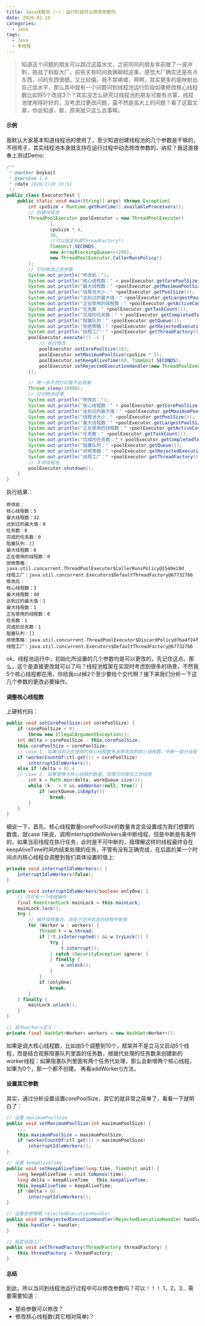 ```yaml
---
title: Java线程池（一）：运行阶段可以修改参数吗
date: 2020-02-19
categories:
  - Java
tags:
  - Java
  - 多线程
---
```


> 知道这个问题的朋友可以跳过这篇水文，之前同司的朋友年前做了一波冲刺，挑战了蚂蚁大厂，前些天有时间我俩聊起这事，感觉大厂确实还是有点东西，问的东西很细，又比较偏，我不禁唏嘘，啊啊，其实更多的是映射出自己低水平，那么其中就有一个问题问到线程池运行阶段如果修改核心线程数比如将5个改成3个？其实没怎么研究过线程池的朋友可能有点蒙，线程池使用得好好的，没考虑过更改问题，莫不然是高大上的问题？看了这篇文章，你会知道，额，原来就只这么会事嘛。

#### 示例
我默认大家基本知道线程池的使用了，至少知道创建线程池的几个参数是干嘛的，不拐弯子，其实线程池本身就支持在运行过程中动态修改参数的，纳尼？我这直接奉上测试Demo:

```java
/**
 * @author boykait
 * @version 1.0
 * @date 2020/2/20 19:51
 */
public class ExecutorTest {
    public static void main(String[] args) throws Exception{
        int cpuSize = Runtime.getRuntime().availableProcessors();
        // 创建线程池
        ThreadPoolExecutor poolExecutor = new ThreadPoolExecutor(
                1,
                cpuSize * 4,
                30,
                /*可以指定外部ThreadFactory*/
                TimeUnit.SECONDS,
                new ArrayBlockingQueue<>(200),
                new ThreadPoolExecutor.CallerRunsPolicy()
        );
        // 打印修改之前参数
        System.out.println("修改前：");
        System.out.println("核心线程数：" + poolExecutor.getCorePoolSize());
        System.out.println("最大线程数：" +poolExecutor.getMaximumPoolSize());
        System.out.println("线程池大小：" +poolExecutor.getPoolSize());
        System.out.println("达到过的最大值：" +poolExecutor.getLargestPoolSize());
        System.out.println("正在使用的线程数：" +poolExecutor.getActiveCount());
        System.out.println("任务数：" +poolExecutor.getTaskCount());
        System.out.println("完成的任务数：" + poolExecutor.getCompletedTaskCount());
        System.out.println("阻塞队列：" +poolExecutor.getQueue());
        System.out.println("拒绝策略：" +poolExecutor.getRejectedExecutionHandler());
        System.out.println("线程工厂：" +poolExecutor.getThreadFactory());
        poolExecutor.execute(() -> {
            // 执行修改
            poolExecutor.setCorePoolSize(10);
            poolExecutor.setMaximumPoolSize(cpuSize * 5);
            poolExecutor.setKeepAliveTime(60, TimeUnit.SECONDS);
            poolExecutor.setRejectedExecutionHandler(new ThreadPoolExecutor.DiscardPolicy());
        });

        // 等一会不然打印看不出效果
        Thread.sleep(10000);
        // 打印修改结果
        System.out.println("修改后：");
        System.out.println("核心线程数：" + poolExecutor.getCorePoolSize());
        System.out.println("达到过的最大值：" +poolExecutor.getMaximumPoolSize());
        System.out.println("线程池大小：" +poolExecutor.getPoolSize());
        System.out.println("最大线程数：" +poolExecutor.getLargestPoolSize());
        System.out.println("正在使用的线程数：" +poolExecutor.getActiveCount());
        System.out.println("任务数：" +poolExecutor.getTaskCount());
        System.out.println("完成的任务数：" + poolExecutor.getCompletedTaskCount());
        System.out.println("阻塞队列：" +poolExecutor.getQueue());
        System.out.println("拒绝策略：" +poolExecutor.getRejectedExecutionHandler());
        System.out.println("线程工厂：" +poolExecutor.getThreadFactory());
        // 关闭线程池
        poolExecutor.shutdown();
    }
}
```    
执行结果：

```    
修改前：
核心线程数：5
最大线程数：32
达到过的最大值：0
任务数：0
完成的任务数：0
阻塞队列：[]
最大线程数：0
正在使用的线程数：0
拒绝策略：java.util.concurrent.ThreadPoolExecutor$CallerRunsPolicy@1540e19d
线程工厂：java.util.concurrent.Executors$DefaultThreadFactory@677327b6
修改后：
核心线程数：3
最大线程数：40
达到过的最大值：1
最大线程数：1
正在使用的线程数：0
任务数：1
完成的任务数：1
阻塞队列：[]
拒绝策略：java.util.concurrent.ThreadPoolExecutor$DiscardPolicy@7ba4f24f
线程工厂：java.util.concurrent.Executors$DefaultThreadFactory@677327b6    
```

ok，线程池运行中，初始化所设置的几个参数均是可以更改的，先记住这点。那么，这个是直接更改就可以了吗？线程池框架在实现时考虑到很多的场景，不然我5个核心线程都在用，你给我cut掉2个至少要给个交代啊？接下来我们分析一下这几个参数的更改必要操作。

#### 调整核心线程数
上硬核代码：
``` java
public void setCorePoolSize(int corePoolSize) {
    if (corePoolSize < 0)
        throw new IllegalArgumentException();
    int delta = corePoolSize - this.corePoolSize;
    this.corePoolSize = corePoolSize;
    // case 1. 如果当前正在使用的核心线程数多余修改后的核心线程数，中断一部分线程
    if (workerCountOf(ctl.get()) > corePoolSize)
        interruptIdleWorkers();
    else if (delta > 0) {
    // case 2. 如果是增大核心线程的数量，视情况则增加工作线程
        int k = Math.min(delta, workQueue.size());
        while (k-- > 0 && addWorker(null, true)) {
            if (workQueue.isEmpty())
                break;
        }
    }
}
```
细说一下，首先，核心线程数量corePoolSize的数量肯定会设置成为我们想要的数值，就case 1来说，调用interruptIdleWorkers来中断线程，但是中断是有条件的，如果当前线程在执行任务，此时是不可中断的，我理解这样的线程最终会在keepAliveTime时间内结束处理的任务，不管有没有正确完成，在后面的某一个时间点内核心线程会调整到我们具体设置的值上:

```java
private void interruptIdleWorkers() {
    interruptIdleWorkers(false);
}

private void interruptIdleWorkers(boolean onlyOne) {
    // 只可有一个线程操作
    final ReentrantLock mainLock = this.mainLock;
    mainLock.lock();
    try {
        // 循环线程集合，将处于空闲状态的线程中断掉
        for (Worker w : workers) {
            Thread t = w.thread;
            if (!t.isInterrupted() && w.tryLock()) {
                try {
                    t.interrupt();
                } catch (SecurityException ignore) {
                } finally {
                    w.unlock();
                }
            }
            if (onlyOne)
                break;
        }
    } finally {
        mainLock.unlock();
    }
}

// 其中workers定义：
private final HashSet<Worker> workers = new HashSet<Worker>();
```
如果是调大核心线程数，比如由5个调整到10个，框架并不是立马又启动5个线程，而是结合观察阻塞队列里面的任务数，根据代处理的任务数来创建新的worker线程：如果阻塞队列里面有两个任务代处理，那么会新增两个核心线程，如果为0个，那一个都不创建。
再看addWorker()方法，

#### 设置其它参数
其实，通过分析设置设置corePoolSize，其它的就非常之简单了，看看一下就明白了：   
 
```java
// 设置 maximumPoolSize
public void setMaximumPoolSize(int maximumPoolSize) {
    ...
    this.maximumPoolSize = maximumPoolSize;
    if (workerCountOf(ctl.get()) > maximumPoolSize)
        interruptIdleWorkers();
}

// 设置 keepAliveTime
public void setKeepAliveTime(long time, TimeUnit unit) {
    long keepAliveTime = unit.toNanos(time);
    long delta = keepAliveTime - this.keepAliveTime;
    this.keepAliveTime = keepAliveTime;
    if (delta < 0)
        interruptIdleWorkers();
}

// 设置拒绝策略 rejectedExecutionHandler
public void setRejectedExecutionHandler(RejectedExecutionHandler handler) {
    this.handler = handler;
}

// 指定线程工厂
public void setThreadFactory(ThreadFactory threadFactory) {
    this.threadFactory = threadFactory;
}
```

#### 总结
到此，所以当问到线程池运行过程中可以修改参数吗？可以！！！ 1，2，3...
需要需要知道：
- 那些参数可以修改？
- 修改核心线程数(其它相对简单)？